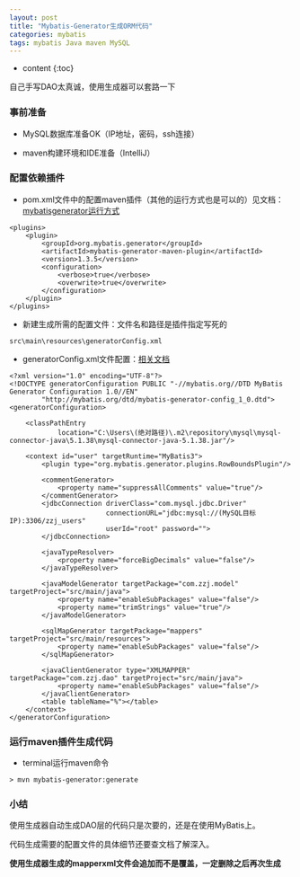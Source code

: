 ```yaml
---
layout: post
title: "Mybatis-Generator生成ORM代码"
categories: mybatis
tags: mybatis Java maven MySQL
---
```


* content
{:toc}

自己手写DAO太真诚，使用生成器可以套路一下





### 事前准备

- MySQL数据库准备OK（IP地址，密码，ssh连接）

- maven构建环境和IDE准备（IntelliJ）

### 配置依赖插件

- pom.xml文件中的配置maven插件（其他的运行方式也是可以的）见文档：[mybatisgenerator运行方式](http://www.mybatis.org/generator/running/running.html)

```
<plugins>
	<plugin>
		<groupId>org.mybatis.generator</groupId>
		<artifactId>mybatis-generator-maven-plugin</artifactId>
		<version>1.3.5</version>
		<configuration>
			<verbose>true</verbose>
			<overwrite>true</overwrite>
		</configuration>
	</plugin>
</plugins>
```

- 新建生成所需的配置文件：文件名和路径是插件指定写死的

```
src\main\resources\generatorConfig.xml 
```

- generatorConfig.xml文件配置：[相关文档](http://www.mybatis.org/generator/configreference/xmlconfig.html)

```
<?xml version="1.0" encoding="UTF-8"?>
<!DOCTYPE generatorConfiguration PUBLIC "-//mybatis.org//DTD MyBatis Generator Configuration 1.0//EN"
        "http://mybatis.org/dtd/mybatis-generator-config_1_0.dtd">
<generatorConfiguration>

    <classPathEntry
            location="C:\Users\(绝对路径)\.m2\repository\mysql\mysql-connector-java\5.1.38\mysql-connector-java-5.1.38.jar"/>

    <context id="user" targetRuntime="MyBatis3">
        <plugin type="org.mybatis.generator.plugins.RowBoundsPlugin"/>

        <commentGenerator>
            <property name="suppressAllComments" value="true"/>
        </commentGenerator>
        <jdbcConnection driverClass="com.mysql.jdbc.Driver"
                        connectionURL="jdbc:mysql://(MySQL目标IP):3306/zzj_users"
                        userId="root" password="">
        </jdbcConnection>

        <javaTypeResolver>
            <property name="forceBigDecimals" value="false"/>
        </javaTypeResolver>

        <javaModelGenerator targetPackage="com.zzj.model" targetProject="src/main/java">
            <property name="enableSubPackages" value="false"/>
            <property name="trimStrings" value="true"/>
        </javaModelGenerator>
        
        <sqlMapGenerator targetPackage="mappers" targetProject="src/main/resources">
            <property name="enableSubPackages" value="false"/>
        </sqlMapGenerator>

        <javaClientGenerator type="XMLMAPPER" targetPackage="com.zzj.dao" targetProject="src/main/java">
            <property name="enableSubPackages" value="false"/>
        </javaClientGenerator>
        <table tableName="%"></table>
    </context>
</generatorConfiguration>
```

### 运行maven插件生成代码

- terminal运行maven命令

```
> mvn mybatis-generator:generate
```

### 小结

使用生成器自动生成DAO层的代码只是次要的，还是在使用MyBatis上。

代码生成需要的配置文件的具体细节还要查文档了解深入。

**使用生成器生成的mapperxml文件会追加而不是覆盖，一定删除之后再次生成**

 








